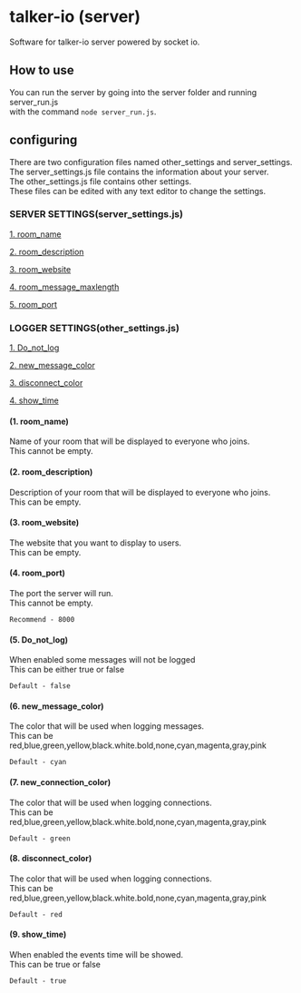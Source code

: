 # talker-io (server)
Software for talker-io server powered by socket io.


## How to use
You can run the server by going into the server folder and running server_run.js   
with the command `node server_run.js`.

## configuring
There are two configuration files named other_settings and server_settings.  
The server_settings.js file contains the information about your server.  
The other_settings.js file contains other settings.  
These files can be edited with any text editor to change the settings.   

### SERVER SETTINGS(server_settings.js)

[1. room_name](#1-room_name)

[2. room_description](#2-room_description)

[3. room_website](#3-room_website)

[4. room_message_maxlength](#4-room_message_maxlength)

[5. room_port](#5-room_port)



### LOGGER SETTINGS(other_settings.js)

[1. Do_not_log](#6-do_not_log)

[2. new_message_color](#7-new_messgae_color)

[3. disconnect_color](#8-disconnect_color)

[4. show_time](#9-show_time)



#### (1. room_name)
Name of your room that will be displayed to everyone who joins.  
This cannot be empty.  



#### (2. room_description)
Description of your room that will be displayed to everyone who joins.  
This can be empty.  



#### (3. room_website)
The website that you want to display to users.  
This can be empty.  



#### (4. room_port)
The port the server will run.  
This cannot be empty.  
    
    Recommend - 8000  



#### (5. Do_not_log)
When enabled some messages will not be logged  
This can be either true or false  
    
    Default - false
 
 
 
#### (6. new_message_color)
The color that will be used when logging messages.  
This can be red,blue,green,yellow,black.white.bold,none,cyan,magenta,gray,pink  
    
    Default - cyan



#### (7. new_connection_color)
The color that will be used when logging connections.  
This can be red,blue,green,yellow,black.white.bold,none,cyan,magenta,gray,pink  
    
    Default - green



#### (8. disconnect_color)
The color that will be used when logging connections.  
This can be red,blue,green,yellow,black.white.bold,none,cyan,magenta,gray,pink  

    Default - red


#### (9. show_time)
When enabled the events time will be showed.  
This can be true or false   

    Default - true


